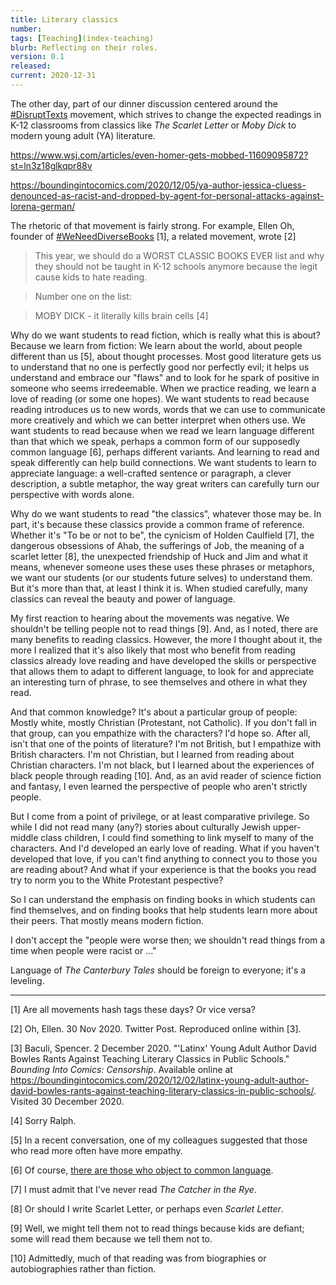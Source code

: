 ```yaml
---
title: Literary classics
number: 
tags: [Teaching](index-teaching)
blurb: Reflecting on their roles.
version: 0.1
released: 
current: 2020-12-31
---
```

The other day, part of our dinner discussion centered around the
[#DisruptTexts](https://disrupttexts.org) movement, which strives
to change the expected readings in K-12 classrooms from classics
like _The Scarlet Letter_ or _Moby Dick_ to modern young adult (YA)
literature.

https://www.wsj.com/articles/even-homer-gets-mobbed-11609095872?st=ln3z18glkqpr88v

https://boundingintocomics.com/2020/12/05/ya-author-jessica-cluess-denounced-as-racist-and-dropped-by-agent-for-personal-attacks-against-lorena-german/

The rhetoric of that movement is fairly strong.  For example, Ellen
Oh, founder of [#WeNeedDiverseBooks](https://diversebooks.org) [1],
a related movement, wrote [2]

> This year, we should do a WORST CLASSIC BOOKS EVER list and
  why they should not be taught in K-12 schools anymore because
  the legit cause kids to hate reading.

> Number one on the list:

> MOBY DICK - it literally kills brain cells [4]

Why do we want students to read fiction, which is really what this
is about?  Because we learn from fiction: We learn about the world,
about people different than us [5], about thought processes. Most
good literature gets us to understand that no one is perfectly good
nor perfectly evil; it helps us understand and embrace our "flaws"
and to look for he spark of positive in someone who seems irredeemable.
When we practice reading, we learn a love of reading (or some one
hopes).  We want students to read because reading introduces us to
new words, words that we can use to communicate more creatively and
which we can better interpret when others use.  We want students
to read because when we read we learn language different than that
which we speak, perhaps a common form of our supposedly common
language [6], perhaps different variants.  And learning to read and
speak differently can help build connections.  We want students
to learn to appreciate language: a well-crafted sentence or
paragraph, a clever description, a subtle metaphor, the way great
writers can carefully turn our perspective with words alone.

Why do we want students to read "the classics", whatever those may
be.  In part, it's because these classics provide a common frame
of reference.  Whether it's "To be or not to be", the cynicism of
Holden Caulfield [7], the dangerous obsessions of Ahab, the sufferings
of Job, the meaning of a scarlet letter [8], the unexpected friendship
of Huck and Jim and what it means, whenever someone uses these uses
these phrases or metaphors, we want our students (or our students
future selves) to understand them.  But it's more than that, at
least I think it is.  When studied carefully, many classics can
reveal the beauty and power of language.

My first reaction to hearing about the movements was negative.  We
shouldn't be telling people not to read things [9].  And, as I
noted, there are many benefits to reading classics.  However, the
more I thought about it, the more I realized that it's also likely
that most who benefit from reading classics already love reading
and have developed the skills or perspective that allows them to
adapt to different language, to look for and appreciate an interesting
turn of phrase, to see themselves and othere in what they read.

And that common knowledge?  It's about a particular group of people:
Mostly white, mostly Christian (Protestant, not Catholic).  If you
don't fall in that group, can you empathize with the characters?
I'd hope so.  After all, isn't that one of the points of literature?
I'm not British, but I empathize with British characters.  I'm not
Christian, but I learned from reading about Christian characters.
I'm not black, but I learned about the experiences of black people
through reading [10].  And, as an avid reader of science fiction and
fantasy, I even learned the perspective of people who aren't strictly
people.

But I come from a point of privilege, or at least comparative
privilege.  So while I did not read many (any?) stories about
culturally Jewish upper-middle class children, I could find something
to link myself to many of the characters.  And I'd developed an
early love of reading.  What if you haven't developed that love,
if you can't find anything to connect you to those you are reading
about?  And what if your experience is that the books you read try
to norm you to the White Protestant pespective?

So I can understand the emphasis on finding books in which students
can find themselves, and on finding books that help students learn 
more about their peers.  That mostly means modern fiction.

I don't accept the "people were worse then; we shouldn't read things
from a time when people were racist or ..."

Language of _The Canterbury Tales_ should be foreign to everyone;
it's a leveling.

---

[1] Are all movements hash tags these days?  Or vice versa?

[2] Oh, Ellen. 30 Nov 2020.  Twitter Post.  Reproduced online
within [3].  

[3] Baculi, Spencer.  2 December 2020.  "'Latinx' Young Adult Author David Bowles Rants Against Teaching Literary Classics in Public Schools."  _Bounding Into Comics: Censorship_.  Available online at <https://boundingintocomics.com/2020/12/02/latinx-young-adult-author-david-bowles-rants-against-teaching-literary-classics-in-public-schools/>.  Visited 30 December 2020.

[4] Sorry Ralph.

[5] In a recent conversation, one of my colleagues suggested that those who read more often have more empathy.

[6] Of course, [there are those who object to common language](https://cccc.ncte.org/cccc/demand-for-black-linguistic-justice).

[7] I must admit that I've never read _The Catcher in the Rye_.

[8] Or should I write Scarlet Letter, or perhaps even _Scarlet Letter_.

[9] Well, we might tell them not to read things because kids are defiant;
some will read them because we tell them not to.

[10] Admittedly, much of that reading was from biographies or autobiographies
rather than fiction.
